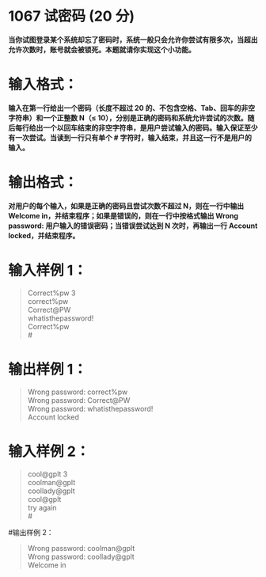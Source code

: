 # 1067 试密码 (20 分)

__当你试图登录某个系统却忘了密码时，系统一般只会允许你尝试有限多次，当超出允许次数时，账号就会被锁死。本题就请你实现这个小功能。__
# 输入格式：

__输入在第一行给出一个密码（长度不超过 20 的、不包含空格、Tab、回车的非空字符串）和一个正整数 N（≤ 10），分别是正确的密码和系统允许尝试的次数。随后每行给出一个以回车结束的非空字符串，是用户尝试输入的密码。输入保证至少有一次尝试。当读到一行只有单个 # 字符时，输入结束，并且这一行不是用户的输入。__
# 输出格式：

__对用户的每个输入，如果是正确的密码且尝试次数不超过 N，则在一行中输出 Welcome in，并结束程序；如果是错误的，则在一行中按格式输出 Wrong password: 用户输入的错误密码；当错误尝试达到 N 次时，再输出一行 Account locked，并结束程序。__
# 输入样例 1：
> Correct%pw 3 <br />
correct%pw <br />
Correct@PW <br />
whatisthepassword! <br />
Correct%pw <br />
\# 

# 输出样例 1：
> Wrong password: correct%pw <br />
Wrong password: Correct@PW <br />
Wrong password: whatisthepassword! <br />
Account locked <br />

# 输入样例 2：
> cool@gplt 3 <br />
coolman@gplt <br />
coollady@gplt <br />
cool@gplt <br />
try again <br />
\#

#输出样例 2：
> Wrong password: coolman@gplt <br />
Wrong password: coollady@gplt <br />
Welcome in <br />


